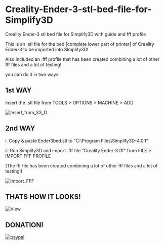 # Creality-Ender-3-stl-bed-file-for-Simplify3D

Creality Ender-3 stl bed file for Simplify3D with guide and fff profile

This is an .stl file for the bed [complete lower part of printer] of Creality Ender-3 to be imported into SImplify3D!

Also included an .fff profile that has been created combining a lot of other fff files and a lot of testing!

you can do it in two ways:

1st WAY
-------
Insert the .stl file from TOOLS > OPTIONS > MACHINE > ADD

<img src="https://preview.ibb.co/mDQj1e/Insert_from_S3_D.jpg" alt="Insert_from_S3_D" border="0">

2nd WAY
-------
i.  Copy & paste Ender3bed.stl to "C:\Program Files\Simplify3D-4.0.1"

ii. Run Simplify3D and import .fff file "Creality Ender-3.fff" from FILE > IMPORT FFF PROFILE

(The fff file has been created combining a lot of other fff files and a lot of testing!)

<img src="https://preview.ibb.co/hkzDSK/Import_FFF.jpg" alt="Import_FFF" border="0">

THATS HOW IT LOOKS!
-------------------
<img src="https://preview.ibb.co/byOQRp/View.jpg" alt="View" border="0">

DONATION!
---------
[![paypal](https://www.paypalobjects.com/en_US/i/btn/btn_donateCC_LG.gif)](https://www.paypal.com/cgi-bin/webscr?cmd=_s-xclick&hosted_button_id=PQ2LVFGLE457Y)

